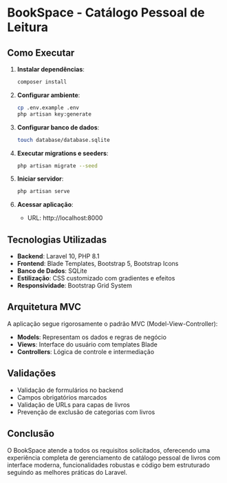 # BookSpace - Catálogo Pessoal de Leitura

## Como Executar

1. **Instalar dependências**:
   ```bash
   composer install
   ```

2. **Configurar ambiente**:
   ```bash
   cp .env.example .env
   php artisan key:generate
   ```

3. **Configurar banco de dados**:
   ```bash
   touch database/database.sqlite
   ```

4. **Executar migrations e seeders**:
   ```bash
   php artisan migrate --seed
   ```

5. **Iniciar servidor**:
   ```bash
   php artisan serve
   ```

6. **Acessar aplicação**:
   - URL: http://localhost:8000

## Tecnologias Utilizadas

- **Backend**: Laravel 10, PHP 8.1
- **Frontend**: Blade Templates, Bootstrap 5, Bootstrap Icons
- **Banco de Dados**: SQLite
- **Estilização**: CSS customizado com gradientes e efeitos
- **Responsividade**: Bootstrap Grid System

## Arquitetura MVC

A aplicação segue rigorosamente o padrão MVC (Model-View-Controller):

- **Models**: Representam os dados e regras de negócio
- **Views**: Interface do usuário com templates Blade
- **Controllers**: Lógica de controle e intermediação

## Validações

- Validação de formulários no backend
- Campos obrigatórios marcados
- Validação de URLs para capas de livros
- Prevenção de exclusão de categorias com livros

## Conclusão

O BookSpace atende a todos os requisitos solicitados, oferecendo uma experiência completa de gerenciamento de catálogo pessoal de livros com interface moderna, funcionalidades robustas e código bem estruturado seguindo as melhores práticas do Laravel.

